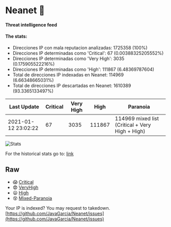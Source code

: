 # Neanet :hocho:
#### Threat intelligence feed
#### The stats:

- Direcciones IP con mala reputacion analizadas: 1725358 (100%)
- Direcciones IP determinadas como 'Critical':  67 (0.00388325205552%)
- Direcciones IP determinadas como 'Very High':  3035 (0.175905522216%)
- Direcciones IP determinadas como 'High':  111867 (6.48369787604)
- Total de direcciones IP indexadas en Neanet:  114969 (6.66348665031%)
- Total de direcciones IP descartadas en Neanet:  1610389 (93.3365133497%)

| Last Update | Critical | Very High | High | Paranoia |
| --- | --- | --- | --- | --- |
| 2021-01-12 23:02:22 | 67 | 3035 | 111867 | 114969 mixed list (Critical + Very High + High)|

![Stats](https://docs.google.com/spreadsheets/d/e/2PACX-1vSnaNMIXVabIpDJjufMlzH7poXnshF3mgd8Is1g9ytUEzVsP5my4Trn8f-xkoLLQ38xpL3HtmUexLo6/pubchart?oid=501124687&format=image)

For the historical stats go to: [link](/stats.csv)
## Raw
- :scream: [Critical](https://raw.githubusercontent.com/JavaGarcia/Neanet/master/blacklists/neanet_critical.txt)
- :fearful: [VeryHigh](https://raw.githubusercontent.com/JavaGarcia/Neanet/master/blacklists/neanet_veryHigh.txtt)
- :frowning: [High](https://raw.githubusercontent.com/JavaGarcia/Neanet/master/blacklists/neanet_high.txt)
- :dizzy_face: [Mixed-Paranoia](https://raw.githubusercontent.com/JavaGarcia/Neanet/master/blacklists/neanet_all.txt)


Your IP is indexed? You may request to takedown. [https://github.com/JavaGarcia/Neanet/issues](https://github.com/JavaGarcia/Neanet/issues)





























































































































































































































































































































































































































































































































































































































































































































































































































































































































































































































































































































































































































































































































































































































































































































































































































































































































































































































































































































































































































































































































































































































































































































































































































































































































































































































































































































































































































































































































































































































































































































































































































































































































































































































































































































































































